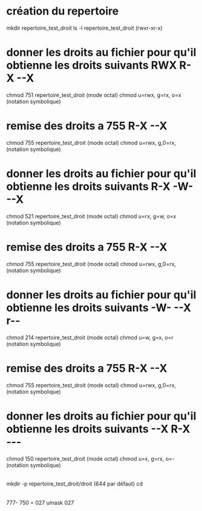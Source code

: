 # création du repertoire

mkdir repertoire_test_droit
ls -l 
repertoire_test_droit (rwxr-xr-x)

#  donner les droits au fichier pour qu'il obtienne les droits suivants RWX R-X --X
chmod 751 repertoire_test_droit (mode octal)
chmod u=rwx, g=rx, o=x   (notation symbolique)

#  remise des droits a 755  R-X --X
chmod 755 repertoire_test_droit (mode octal)
chmod u=rwx, g,0=rx,    (notation symbolique)


#  donner les droits au fichier pour qu'il obtienne les droits suivants R-X -W- --X
chmod 521 repertoire_test_droit (mode octal)
chmod u=rx, g=w, o=x   (notation symbolique)

#  remise des droits a 755  R-X --X
chmod 755 repertoire_test_droit (mode octal)
chmod u=rwx, g,0=rx,    (notation symbolique)

#  donner les droits au fichier pour qu'il obtienne les droits suivants -W- --X r--
chmod 214 repertoire_test_droit (mode octal)
chmod u=w, g=x, o=r   (notation symbolique)

#  remise des droits a 755  R-X --X
chmod 755 repertoire_test_droit (mode octal)
chmod u=rwx, g,0=rx,    (notation symbolique)

#  donner les droits au fichier pour qu'il obtienne les droits suivants --X R-X ---
chmod 150 repertoire_test_droit (mode octal)
chmod u=x, g=rx, o=-   (notation symbolique)

######
mkdir -p repertoire_test_droit/droit (644 par défaut) 
cd

######
777- 750 = 027
umask 027


